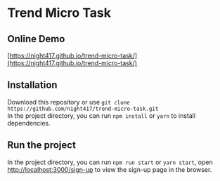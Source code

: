 # Trend Micro Task

## Online Demo

[https://night417.github.io/trend-micro-task/](https://night417.github.io/trend-micro-task/)

## Installation

Download this repository or use `git clone https://github.com/night417/trend-micro-task.git`\
In the project directory, you can run `npm install` or `yarn` to install dependencies.

## Run the project

In the project directory, you can run `npm run start` or `yarn start`, open [http://localhost:3000/sign-up](http://localhost:3000/sign-up) to view the sign-up page in the browser.
